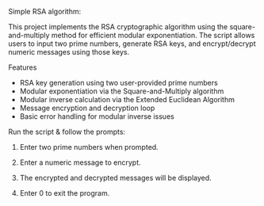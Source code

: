 Simple RSA algorithm:

This project implements the RSA cryptographic algorithm using the square-and-multiply method for efficient modular exponentiation. The script allows users to input two prime numbers, generate RSA keys, and encrypt/decrypt numeric messages using those keys.

Features
- RSA key generation using two user-provided prime numbers
- Modular exponentiation via the Square-and-Multiply algorithm
- Modular inverse calculation via the Extended Euclidean Algorithm
- Message encryption and decryption loop
- Basic error handling for modular inverse issues


Run the script & follow the prompts:

1. Enter two prime numbers when prompted.

2. Enter a numeric message to encrypt.

3. The encrypted and decrypted messages will be displayed.

4. Enter 0 to exit the program.
